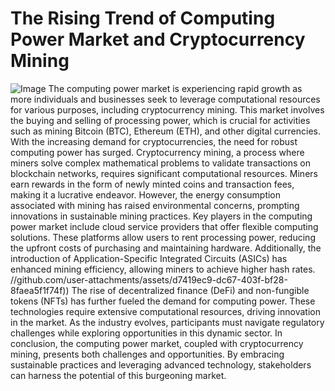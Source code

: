 # The Rising Trend of Computing Power Market and Cryptocurrency Mining

![Image](https://github.com/user-attachments/assets/4a25d116-2220-4385-b08e-f287af8fcbc4)
The computing power market is experiencing rapid growth as more individuals and businesses seek to leverage computational resources for various purposes, including cryptocurrency mining. This market involves the buying and selling of processing power, which is crucial for activities such as mining Bitcoin (BTC), Ethereum (ETH), and other digital currencies. With the increasing demand for cryptocurrencies, the need for robust computing power has surged.
Cryptocurrency mining, a process where miners solve complex mathematical problems to validate transactions on blockchain networks, requires significant computational resources. Miners earn rewards in the form of newly minted coins and transaction fees, making it a lucrative endeavor. However, the energy consumption associated with mining has raised environmental concerns, prompting innovations in sustainable mining practices.
Key players in the computing power market include cloud service providers that offer flexible computing solutions. These platforms allow users to rent processing power, reducing the upfront costs of purchasing and maintaining hardware. Additionally, the introduction of Application-Specific Integrated Circuits (ASICs) has enhanced mining efficiency, allowing miners to achieve higher hash rates.
 //github.com/user-attachments/assets/d7419ec9-dc67-403f-bf28-8faea5f1f74f))
The rise of decentralized finance (DeFi) and non-fungible tokens (NFTs) has further fueled the demand for computing power. These technologies require extensive computational resources, driving innovation in the market. As the industry evolves, participants must navigate regulatory challenges while exploring opportunities in this dynamic sector.
In conclusion, the computing power market, coupled with cryptocurrency mining, presents both challenges and opportunities. By embracing sustainable practices and leveraging advanced technology, stakeholders can harness the potential of this burgeoning market.
